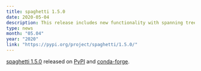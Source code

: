 ```yaml
---
title: spaghetti 1.5.0
date: 2020-05-04
description: This release includes new functionality with spanning tree extraction and improved tutorials, among other enhancements and bug fixes.
type: news
month: "05.04"
year: "2020"
link: "https://pypi.org/project/spaghetti/1.5.0/"
---
```


<a href="https://pysal.org/spaghetti/"> spaghetti 1.5.0</a> released on <a href="https://pypi.org/project/spaghetti/1.5.0/">PyPI</a> and <a href="https://anaconda.org/conda-forge/spaghetti">conda-forge</a>. 